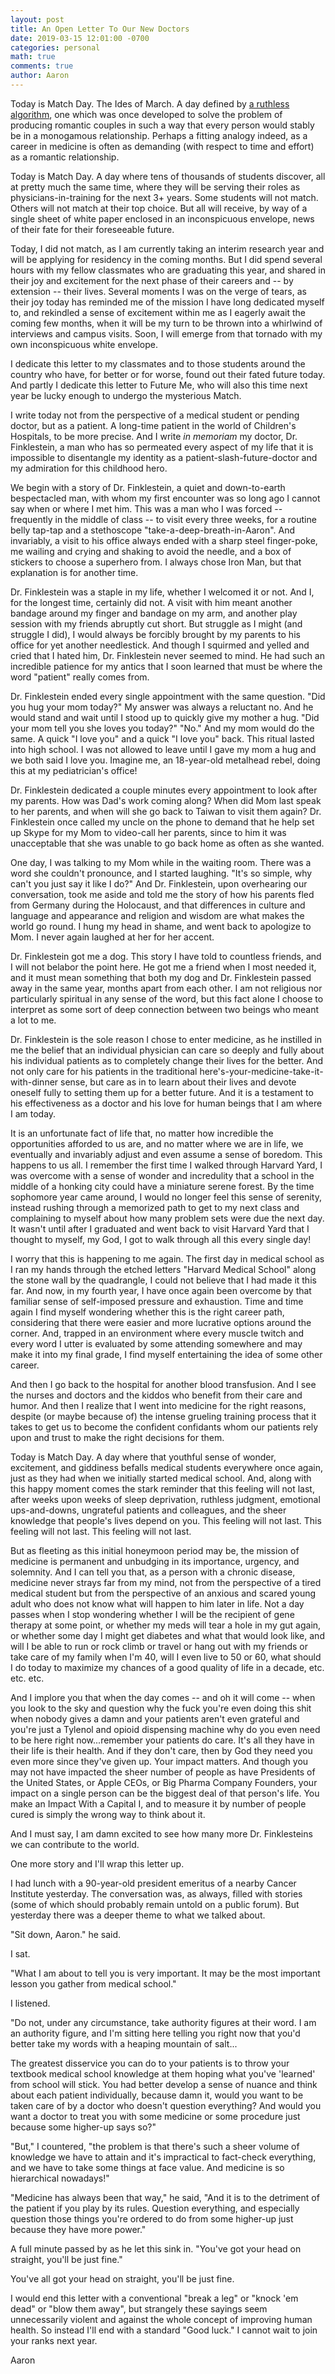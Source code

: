 ```yaml
---
layout: post
title: An Open Letter To Our New Doctors
date: 2019-03-15 12:01:00 -0700
categories: personal 
math: true
comments: true
author: Aaron
---
```



Today is Match Day. The Ides of March. A day defined by [a ruthless algorithm](https://aaroncheng.me/explanatory/2016/08/07/gale-shapley.html), one which was once developed to solve the problem of producing romantic couples in such a way that every person would stably be in a monogamous relationship. Perhaps a fitting analogy indeed, as a career in medicine is often as demanding (with respect to time and effort) as a romantic relationship.  

Today is Match Day. A day where tens of thousands of students discover, all at pretty much the same time, where they will be serving their roles as physicians-in-training for the next 3+ years. Some students will not match. Others will not match at their top choice. But all will receive, by way of a single sheet of white paper enclosed in an inconspicuous envelope, news of their fate for their foreseeable future.  

Today, I did not match, as I am currently taking an interim research year and will be applying for residency in the coming months. But I did spend several hours with my fellow classmates who are graduating this year, and shared in their joy and excitement for the next phase of their careers and -- by extension -- their lives. Several moments I was on the verge of tears, as their joy today has reminded me of the mission I have long dedicated myself to, and rekindled a sense of excitement within me as I eagerly await the coming few months, when it will be my turn to be thrown into a whirlwind of interviews and campus visits. Soon, I will emerge from that tornado with my own inconspicuous white envelope.  

I dedicate this letter to my classmates and to those students around the country who have, for better or for worse, found out their fated future today. And partly I dedicate this letter to Future Me, who will also this time next year be lucky enough to undergo the mysterious Match.  

I write today not from the perspective of a medical student or pending doctor, but as a patient. A long-time patient in the world of Children's Hospitals, to be more precise. And I write *in memoriam* my doctor, Dr. Finklestein, a man who has so permeated every aspect of my life that it is impossible to disentangle my identity as a patient-slash-future-doctor and my admiration for this childhood hero.  

We begin with a story of Dr. Finklestein, a quiet and down-to-earth bespectacled man, with whom my first encounter was so long ago I cannot say when or where I met him. This was a man who I was forced -- frequently in the middle of class -- to visit every three weeks, for a routine belly tap-tap and a stethoscope "take-a-deep-breath-in-Aaron". And invariably, a visit to his office always ended with a sharp steel finger-poke, me wailing and crying and shaking to avoid the needle, and a box of stickers to choose a superhero from. I always chose Iron Man, but that explanation is for another time.  

Dr. Finklestein was a staple in my life, whether I welcomed it or not. And I, for the longest time, certainly did not. A visit with him meant another bandage around my finger and bandage on my arm, and another play session with my friends abruptly cut short. But struggle as I might (and struggle I did), I would always be forcibly brought by my parents to his office for yet another needlestick. And though I squirmed and yelled and cried that I hated him, Dr. Finklestein never seemed to mind. He had such an incredible patience for my antics that I soon learned that must be where the word "patient" really comes from.  

Dr. Finklestein ended every single appointment with the same question. "Did you hug your mom today?" My answer was always a reluctant no. And he would stand and wait until I stood up to quickly give my mother a hug. "Did your mom tell you she loves you today?" "No." And my mom would do the same. A quick "I love you" and a quick "I love you" back. This ritual lasted into high school. I was not allowed to leave until I gave my mom a hug and we both said I love you. Imagine me, an 18-year-old metalhead rebel, doing this at my pediatrician's office!  

Dr. Finklestein dedicated a couple minutes every appointment to look after my parents. How was Dad's work coming along? When did Mom last speak to her parents, and when will she go back to Taiwan to visit them again? Dr. Finklestein once called my uncle on the phone to demand that he help set up Skype for my Mom to video-call her parents, since to him it was unacceptable that she was unable to go back home as often as she wanted.  

One day, I was talking to my Mom while in the waiting room. There was a word she couldn't pronounce, and I started laughing. "It's so simple, why can't you just say it like I do?" And Dr. Finklestein, upon overhearing our conversation, took me aside and told me the story of how his parents fled from Germany during the Holocaust, and that differences in culture and language and appearance and religion and wisdom are what makes the world go round. I hung my head in shame, and went back to apologize to Mom. I never again laughed at her for her accent.  

Dr. Finklestein got me a dog. This story I have told to countless friends, and I will not belabor the point here. He got me a friend when I most needed it, and it must mean something that both my dog and Dr. Finklestein passed away in the same year, months apart from each other. I am not religious nor particularly spiritual in any sense of the word, but this fact alone I choose to interpret as some sort of deep connection between two beings who meant a lot to me.  

Dr. Finklestein is the sole reason I chose to enter medicine, as he instilled in me the belief that an individual physician can care so deeply and fully about his individual patients as to completely change their lives for the better. And not only care for his patients in the traditional here's-your-medicine-take-it-with-dinner sense, but care as in to learn about their lives and devote oneself fully to setting them up for a better future. And it is a testament to his effectiveness as a doctor and his love for human beings that I am where I am today.  

It is an unfortunate fact of life that, no matter how incredible the opportunities afforded to us are, and no matter where we are in life, we eventually and invariably adjust and even assume a sense of boredom. This happens to us all. I remember the first time I walked through Harvard Yard, I was overcome with a sense of wonder and incredulity that a school in the middle of a honking city could have a miniature serene forest. By the time sophomore year came around, I would no longer feel this sense of serenity, instead rushing through a memorized path to get to my next class and complaining to myself about how many problem sets were due the next day. It wasn't until after I graduated and went back to visit Harvard Yard that I thought to myself, my God, I got to walk through all this every single day!  

I worry that this is happening to me again. The first day in medical school as I ran my hands through the etched letters "Harvard Medical School" along the stone wall by the quadrangle, I could not believe that I had made it this far. And now, in my fourth year, I have once again been overcome by that familiar sense of self-imposed pressure and exhaustion. Time and time again I find myself wondering whether this is the right career path, considering that there were easier and more lucrative options around the corner. And, trapped in an environment where every muscle twitch and every word I utter is evaluated by some attending somewhere and may make it into my final grade, I find myself entertaining the idea of some other career.  

And then I go back to the hospital for another blood transfusion. And I see the nurses and doctors and the kiddos who benefit from their care and humor. And then I realize that I went into medicine for the right reasons, despite (or maybe because of) the intense grueling training process that it takes to get us to become the confident confidants whom our patients rely upon and trust to make the right decisions for them.  

Today is Match Day. A day where that youthful sense of wonder, excitement, and giddiness befalls medical students everywhere once again, just as they had when we initially started medical school. And, along with this happy moment comes the stark reminder that this feeling will not last, after weeks upon weeks of sleep deprivation, ruthless judgment, emotional ups-and-downs, ungrateful patients and colleagues, and the sheer knowledge that people's lives depend on you. This feeling will not last. This feeling will not last. This feeling will not last.  

But as fleeting as this initial honeymoon period may be, the mission of medicine is permanent and unbudging in its importance, urgency, and solemnity. And I can tell you that, as a person with a chronic disease, medicine never strays far from my mind, not from the perspective of a tired medical student but from the perspective of an anxious and scared young adult who does not know what will happen to him later in life. Not a day passes when I stop wondering whether I will be the recipient of gene therapy at some point, or whether my meds will tear a hole in my gut again, or whether some day I might get diabetes and what that would look like, and will I be able to run or rock climb or travel or hang out with my friends or take care of my family when I'm 40, will I even live to 50 or 60, what should I do today to maximize my chances of a good quality of life in a decade, etc. etc. etc.  

And I implore you that when the day comes -- and oh it will come -- when you look to the sky and question why the fuck you're even doing this shit when nobody gives a damn and your patients aren't even grateful and you're just a Tylenol and opioid dispensing machine why do you even need to be here right now...remember your patients do care. It's all they have in their life is their health. And if they don't care, then by God they need you even more since they've given up. Your impact matters. And though you may not have impacted the sheer number of people as have Presidents of the United States, or Apple CEOs, or Big Pharma Company Founders, your impact on a single person can be the biggest deal of that person's life. You make an Impact With a Capital I, and to measure it by number of people cured is simply the wrong way to think about it.  

And I must say, I am damn excited to see how many more Dr. Finklesteins we can contribute to the world.  

One more story and I'll wrap this letter up.  

I had lunch with a 90-year-old president emeritus of a nearby Cancer Institute yesterday. The conversation was, as always, filled with stories (some of which should probably remain untold on a public forum). But yesterday there was a deeper theme to what we talked about.  

"Sit down, Aaron." he said.  

I sat.  

"What I am about to tell you is very important. It may be the most important lesson you gather from medical school."  

I listened.  

"Do not, under any circumstance, take authority figures at their word. I am an authority figure, and I'm sitting here telling you right now that you'd better take my words with a heaping mountain of salt...  

The greatest disservice you can do to your patients is to throw your textbook medical school knowledge at them hoping what you've 'learned' from school will stick. You had better develop a sense of nuance and think about each patient individually, because damn it, would you want to be taken care of by a doctor who doesn't question everything? And would you want a doctor to treat you with some medicine or some procedure just because some higher-up says so?"  

"But," I countered, "the problem is that there's such a sheer volume of knowledge we have to attain and it's impractical to fact-check everything, and we have to take some things at face value. And medicine is so hierarchical nowadays!"  

"Medicine has always been that way," he said, "And it is to the detriment of the patient if you play by its rules. Question everything, and especially question those things you're ordered to do from some higher-up just because they have more power."  

A full minute passed by as he let this sink in. "You've got your head on straight, you'll be just fine."  

You've all got your head on straight, you'll be just fine.  

I would end this letter with a conventional "break a leg" or "knock 'em dead" or "blow them away", but strangely these sayings seem unnecessarily violent and against the whole concept of improving human health. So instead I'll end with a standard "Good luck." I cannot wait to join your ranks next year.  

Aaron